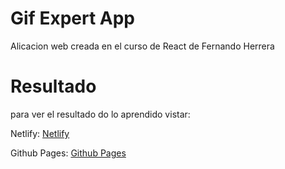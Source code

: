 # Gif Expert App

Alicacion web creada en el curso de React de Fernando Herrera


# Resultado

para ver el resultado do lo aprendido vistar:

Netlify: [Netlify]( https://git-expert-jrps.netlify.app/)

Github Pages: [Github Pages](https://jrpsdev.github.io/GifExpertApp/)
